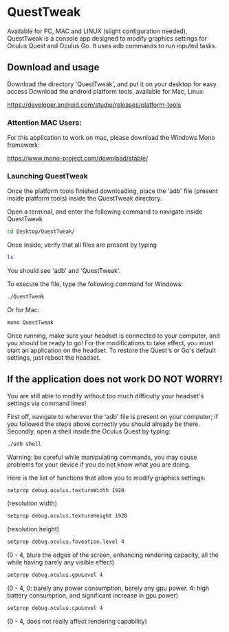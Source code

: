 # QuestTweak

Available for PC, MAC and LINUX (slight configuration needed),
QuestTweak is a console app designed to modify graphics settings for Oculus Quest and Oculus Go.
It uses adb commands to run inputed tasks.

## Download and usage

Download the directory 'QuestTweak', and put it on your desktop for easy access
Download the android platform tools, available for Mac, Linux:

https://developer.android.com/studio/releases/platform-tools

### Attention MAC Users:

For this application to work on mac, please download the Windows Mono framework:

https://www.mono-project.com/download/stable/

### Launching QuestTweak

Once the platform tools finished downloading, place the 'adb' file (present inside platform tools) inside the QuestTweak directory.

Open a terminal, and enter the following command to navigate inside QuestTweak


```sh
cd Desktop/QuestTweak/
```

Once inside, verify that all files are present by typing

```sh
ls
```

You should see 'adb' and 'QuestTweak'.

To execute the file, type the following command for Windows:

```sh
./QuestTweak
```

Or for Mac:

```sh
mono QuestTweak
```

Once running, make sure your headset is connected to your computer, and you should be ready to go!
For the modifications to take effect, you must start an application on the headset.
To restore the Quest's or Go's default settings, just reboot the headset.

## If the application does not work DO NOT WORRY!

You are still able to modify without too much difficulty your headset's settings via command lines!

First off, navigate to wherever the 'adb' file is present on your computer; if you followed the steps above correctly you should already be there.
Secondly, open a shell inside the Oculus Quest by typing:

```sh
./adb shell
```

Warning: be careful while manipulating commands, you may cause problems for your device if you do not know what you are doing.

Here is the list of functions that allow you to modify graphics settings:

```sh
setprop debug.oculus.textureWidth 1920
```
(resolution width)

```sh
setprop debug.oculus.textureHeight 1920
```
(resolution height)

```sh
setprop debug.oculus.foveation.level 4
```
(0 - 4, blurs the edges of the screen, enhancing rendering capacity, all the while having barely any visible effect)

```sh
setprop debug.oculus.gpuLevel 4
```
(0 - 4, 0: barely any power consumption, barely any gpu power. 4: high battery consumption, and significant increase in gpu power)

```sh
setprop debug.oculus.cpuLevel 4
```
(0 - 4, does not really affect rendering capability)